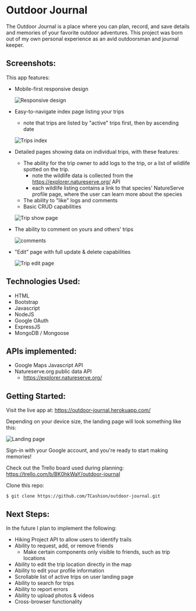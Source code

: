 # Outdoor Journal 

The Outdoor Journal is a place where you can plan, record, and save details and memories of your favorite outdoor adventures. This project was born out of my own personal experience as an avid outdoorsman and journal keeper. 

## Screenshots: 

This app features: 

* Mobile-first responsive design

    ![Responsive design](https://i.imgur.com/sE6Xi8G.png)
* Easy-to-navigate index page listing your trips 
    * note that trips are listed by "active" trips first, then by ascending date 

    ![Trips index](https://i.imgur.com/M5yMr6x.png)
* Detailed pages showing data on individual trips, with these features:
    * The ability for the trip owner to add logs to the trip, or a list of wildlife spotted on the trip. 
        * note the wildlife data is collected from the https://explorer.natureserve.org/ API
        * each wildlife listing contains a link to that species' NatureServe profile page, where the user can learn more about the species  
    * The ability to "like" logs and comments 
    * Basic CRUD capabilities

    ![Trip show page](https://i.imgur.com/ui9tzFd.png)
* The ability to comment on yours and others' trips

    ![comments](https://i.imgur.com/WnJcZdx.png)
* "Edit" page with full update & delete capabilities

    ![Trip edit page](https://i.imgur.com/or9xqkl.png)

## Technologies Used: 

* HTML 
* Bootstrap 
* Javascript
* NodeJS
* Google OAuth
* ExpressJS
* MongoDB / Mongoose

## APIs implemented:
* Google Maps Javascript API
* Natureserve.org public data API
    * https://explorer.natureserve.org/ 

## Getting Started: 

Visit the live app at: https://outdoor-journal.herokuapp.com/

Depending on your device size, the landing page will look something like this: 

![Landing page](https://i.imgur.com/XBGyfY0.png)

Sign-in with your Google account, and you're ready to start making memories! 

Check out the Trello board used during planning: https://trello.com/b/BK0hkWaY/outdoor-journal

Clone this repo: 

```
$ git clone https://github.com/TCashion/outdoor-journal.git
```

## Next Steps: 

In the future I plan to implement the following: 

* Hiking Project API to allow users to identify trails 
* Ability to request, add, or remove friends
    * Make certain components only visible to friends, such as trip locations
* Ability to edit the trip location directly in the map
* Ability to edit your profile information 
* Scrollable list of active trips on user landing page
* Ability to search for trips 
* Ability to report errors 
* Ability to upload photos & videos 
* Cross-browser functionality 